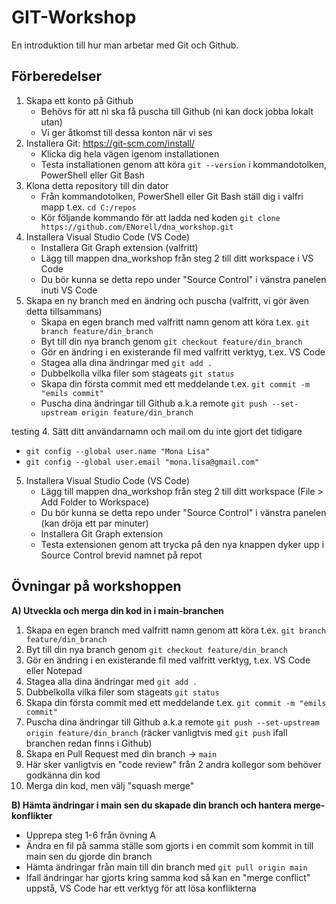 ﻿# GIT-Workshop

En introduktion till hur man arbetar med Git och Github. 

## Förberedelser
1. Skapa ett konto på Github
   * Behövs för att ni ska få puscha till Github (ni kan dock jobba lokalt utan)
   * Vi ger åtkomst till dessa konton när vi ses
2. Installera Git: https://git-scm.com/install/
   * Klicka dig hela vägen igenom installationen
   * Testa installationen genom att köra `git --version` i kommandotolken, PowerShell eller Git Bash
3. Klona detta repository till din dator
   * Från kommandotolken, PowerShell eller Git Bash ställ dig i valfri mapp t.ex. `cd C:/repos`
   * Kör följande kommando för att ladda ned koden `git clone https://github.com/ENorell/dna_workshop.git`
3. Installera Visual Studio Code (VS Code)
   * Installera Git Graph extension (valfritt)
   * Lägg till mappen dna_workshop från steg 2 till ditt workspace i VS Code
   * Du bör kunna se detta repo under "Source Control" i vänstra panelen inuti VS Code
4. Skapa en ny branch med en ändring och puscha (valfritt, vi gör även detta tillsammans)
   * Skapa en egen branch med valfritt namn genom att köra t.ex. `git branch feature/din_branch`
   * Byt till din nya branch genom `git checkout feature/din_branch`
   * Gör en ändring i en existerande fil med valfritt verktyg, t.ex. VS Code
   * Stagea alla dina ändringar med `git add .`
   * Dubbelkolla vilka filer som stageats `git status`
   * Skapa din första commit med ett meddelande t.ex. `git commit -m "emils commit"`
   * Puscha dina ändringar till Github a.k.a remote `git push --set-upstream origin feature/din_branch`

testing
4. Sätt ditt användarnamn och mail om du inte gjort det tidigare
   * `git config --global user.name "Mona Lisa"`
   * `git config --global user.email "mona.lisa@gmail.com"`
5. Installera Visual Studio Code (VS Code)
   * Lägg till mappen dna_workshop från steg 2 till ditt workspace (File > Add Folder to Workspace)
   * Du bör kunna se detta repo under "Source Control" i vänstra panelen (kan dröja ett par minuter)
   * Installera Git Graph extension
   * Testa extensionen genom att trycka på den nya knappen dyker upp i Source Control brevid namnet på repot

## Övningar på workshoppen
**A) Utveckla och merga din kod in i main-branchen**
   1. Skapa en egen branch med valfritt namn genom att köra t.ex. `git branch feature/din_branch`
   2. Byt till din nya branch genom `git checkout feature/din_branch`
   3. Gör en ändring i en existerande fil med valfritt verktyg, t.ex. VS Code eller Notepad
   4. Stagea alla dina ändringar med `git add .`
   5. Dubbelkolla vilka filer som stageats `git status`
   6. Skapa din första commit med ett meddelande t.ex. `git commit -m "emils commit"`
   7. Puscha dina ändringar till Github a.k.a remote `git push --set-upstream origin feature/din_branch` (räcker vanligtvis med `git push` ifall branchen redan finns i Github)
   8. Skapa en Pull Request med din branch -> `main`
   9. Här sker vanligtvis en "code review" från 2 andra kollegor som behöver godkänna din kod
   10. Merga din kod, men välj "squash merge"

**B) Hämta ändringar i main sen du skapade din branch och hantera merge-konflikter**
   * Upprepa steg 1-6 från övning A
   * Ändra en fil på samma ställe som gjorts i en commit som kommit in till main sen du gjorde din branch
   * Hämta ändringar från main till din branch med `git pull origin main`
   * Ifall ändringar har gjorts kring samma kod så kan en "merge conflict" uppstå, VS Code har ett verktyg för att lösa konflikterna

